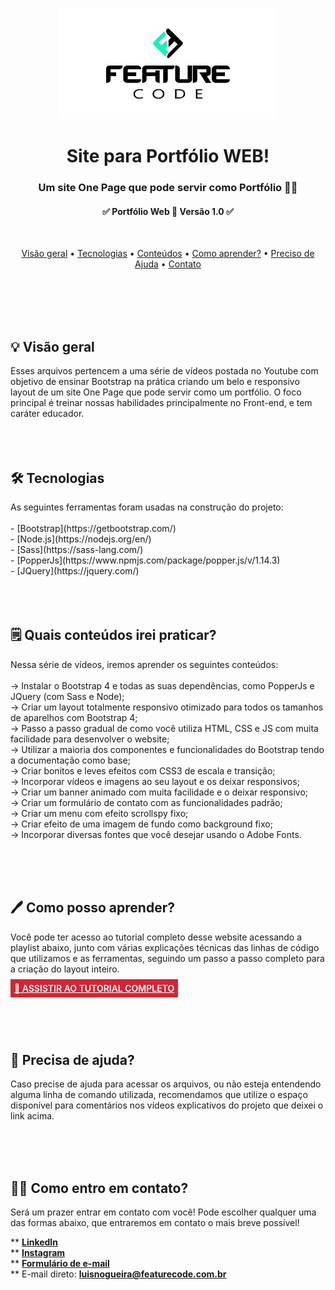 <p align = "center">
  <img src = "feature_code_logo/logo_feature_code.jpg" height = "178" width = "350" alt = "Feature Code" />
</p>

<div align = "center">
    <h1> Site para Portfólio WEB! </h1>
</div>

<h3 align = "center">
  Um site One Page que pode servir como Portfólio 🤝🏼
</h3>

<h4 align = "center">
	✅ Portfólio Web 🚀 Versão 1.0 ✅
</h4>


<br>

<p align="center">
 <a href="#visao">Visão geral</a> •
 <a href="#tecnologias">Tecnologias</a> •
 <a href="#conteudos">Conteúdos</a> •
 <a href="#aprender">Como aprender?</a> • 
 <a href="#ajuda">Preciso de Ajuda</a> • 
 <a href="#contato">Contato</a>  
</p>

<br>
<br>
<br>
<br>

<div id="visao">
<h2> 💡 Visão geral </h2>
Esses arquivos pertencem a uma série de vídeos postada no Youtube com objetivo de ensinar Bootstrap na prática criando um belo e responsivo layout de um site One Page que pode servir como um portfólio. O foco principal é treinar nossas habilidades principalmente no Front-end, e tem caráter educador. 
</div>
<br>
<br>
<br>


<div id="tecnologias">
<h2> 🛠 Tecnologias </h2>
As seguintes ferramentas foram usadas na construção do projeto:<br><br>
    - [Bootstrap](https://getbootstrap.com/) <br>
    - [Node.js](https://nodejs.org/en/)<br>
    - [Sass](https://sass-lang.com/)<br>
    - [PopperJs](https://www.npmjs.com/package/popper.js/v/1.14.3)<br>
    - [JQuery](https://jquery.com/)<br>
</div>
<br>
<br>
<br>


<div id="conteudos">
<h2> 🗒️ Quais conteúdos irei praticar? </h2>

Nessa série de vídeos, iremos aprender os seguintes conteúdos:<br><br>
-> Instalar o Bootstrap 4 e todas as suas dependências, como PopperJs e JQuery (com Sass e Node);<br>
-> Criar um layout totalmente responsivo otimizado para todos os tamanhos de aparelhos com Bootstrap 4;<br>
-> Passo a passo gradual de como você utiliza HTML, CSS e JS com muita facilidade para desenvolver o website;<br>
-> Utilizar a maioria dos componentes e funcionalidades do Bootstrap tendo a documentação como base;<br>
-> Criar bonitos e leves efeitos com CSS3 de escala e transição;<br>
-> Incorporar vídeos e imagens ao seu layout e os deixar responsivos;<br>
-> Criar um banner animado com muita facilidade e o deixar responsivo;<br>
-> Criar um formulário de contato com as funcionalidades padrão;<br>
-> Criar um menu com efeito scrollspy fixo;<br>
-> Criar efeito de uma imagem de fundo como background fixo;<br>
-> Incorporar diversas fontes que você desejar usando o Adobe Fonts.<br>

</div>
<br>
<br>
<br>

<div id="aprender">
<h2> 🖊️ Como posso aprender? </h2>

Você pode ter acesso ao tutorial completo desse website acessando a playlist abaixo, junto com várias explicações técnicas das linhas de código que utilizamos e as ferramentas, seguindo um passo a passo completo para a criação do layout inteiro. 

<strong><a href="https://youtube.com/playlist?list=PLDJT6bLhqYO9zhGvvxi1wOzgqNZ3tgMOh" style="background-color: #d22636; color: #fff; padding: 6px; font-weight: 600;"> 🔗 ASSISTIR AO TUTORIAL COMPLETO </a></strong>
</div>
<br>
<br>
<br>

<div id="ajuda">
<h2> 🔎 Precisa de ajuda?  </h2>

Caso precise de ajuda para acessar os arquivos, ou não esteja entendendo alguma linha de comando utilizada, recomendamos que utilize o espaço disponível para comentários nos vídeos explicativos do projeto que deixei o link acima. 
</div>
<br>
<br>
<br>

<div id="contato">
<h2> 🤝🏼 Como entro em contato? </h2>

Será um prazer entrar em contato com você! Pode escolher qualquer uma das formas abaixo, que entraremos em contato o mais breve possível!

 ** <strong><a href="https://www.linkedin.com/in/t%C3%A9rcio-lu%C3%ADs-martins-ab3992207" style="text-decoration: normal;">  LinkedIn </a></strong>
 <br>
 ** <strong><a href="https://www.instagram.com/featurecode_/" style="text-decoration: normal;">  Instagram </a></strong>
 <br>
 ** <strong><a href="https://featurecode.com.br/contato/" style="text-decoration: normal;">  Formulário de e-mail </a></strong>
 <br>
 ** E-mail direto: <strong>luisnogueira@featurecode.com.br</strong> 
</div>
<br>
<br>
<br>
